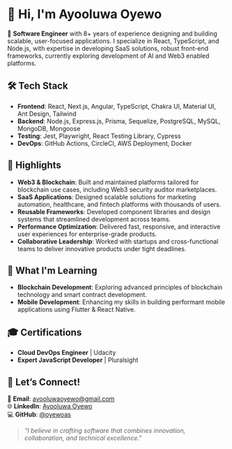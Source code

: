 # 👋 Hi, I'm Ayooluwa Oyewo  

🚀 **Software Engineer** with 8+ years of experience designing and building scalable, user-focused applications. I specialize in React, TypeScript, and Node.js, with expertise in developing SaaS solutions, robust front-end frameworks, currently exploring development of AI and Web3 enabled platforms.  


## 🛠️ Tech Stack  

- **Frontend**: React, Next.js, Angular, TypeScript, Chakra UI, Material UI, Ant Design, Tailwind  
- **Backend**: Node.js, Express.js, Prisma, Sequelize, PostgreSQL, MySQL, MongoDB, Mongoose 
- **Testing**: Jest, Playwright, React Testing Library, Cypress  
- **DevOps**: GitHub Actions, CircleCI, AWS Deployment, Docker


## 🌟 Highlights  

- **Web3 & Blockchain**: Built and maintained platforms tailored for blockchain use cases, including Web3 security auditor marketplaces.  
- **SaaS Applications**: Designed scalable solutions for marketing automation, healthcare, and fintech platforms with thousands of users.  
- **Reusable Frameworks**: Developed component libraries and design systems that streamlined development across teams.  
- **Performance Optimization**: Delivered fast, responsive, and interactive user experiences for enterprise-grade products.  
- **Collaborative Leadership**: Worked with startups and cross-functional teams to deliver innovative products under tight deadlines.  


## 🌱 What I'm Learning  

- **Blockchain Development**: Exploring advanced principles of blockchain technology and smart contract development.  
- **Mobile Development**: Enhancing my skills in building performant mobile applications using Flutter & React Native.  


## 🎓 Certifications  

- **Cloud DevOps Engineer** | Udacity  
- **Expert JavaScript Developer** | Pluralsight  


## 💬 Let’s Connect!  

📧 **Email**: [ayooluwaoyewo@gmail.com](mailto:ayooluwaoyewo@gmail.com)  
🌐 **LinkedIn**: [Ayooluwa Oyewo](https://www.linkedin.com/in/oyewoas)  
💻 **GitHub**: [@oyewoas](https://github.com/oyewoas)  

> _"I believe in crafting software that combines innovation, collaboration, and technical excellence."_  
